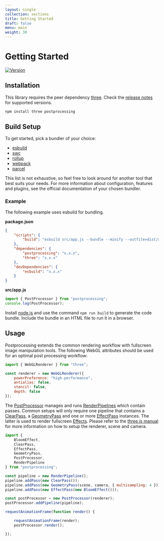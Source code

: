 ```yaml
---
layout: single
collection: sections
title: Getting Started
draft: false
menu: main
weight: 30
---
```


# Getting Started

[![Version](https://badgen.net/npm/v/postprocessing)](https://www.npmjs.com/package/postprocessing)

## Installation

This library requires the peer dependency [three](https://github.com/mrdoob/three.js/). Check the [release notes](https://github.com/vanruesc/postprocessing/releases) for supported versions.

```sh
npm install three postprocessing
```

## Build Setup

To get started, pick a bundler of your choice:
- [esbuild](https://github.com/evanw/esbuild)
- [swc](https://github.com/swc-project/swc)
- [rollup](https://github.com/rollup/rollup)
- [webpack](https://github.com/webpack/webpack)
- [parcel](https://github.com/parcel-bundler/parcel)

This list is not exhaustive, so feel free to look around for another tool that best suits your needs. For more information about configuration, features and plugins, see the official documentation of your chosen bundler.

### Example

The following example uses esbuild for bundling.

__package.json__

```json
{
	"scripts": {
		"build": "esbuild src/app.js --bundle --minify --outfile=dist/app.js"
	},
	"dependencies": {
		"postprocessing": "x.x.x",
		"three": "x.x.x"
	},
	"devDependencies": {
		"esbuild": "x.x.x"
	}
}
```

__src/app.js__

```js
import { PostProcessor } from "postprocessing";
console.log(PostProcessor);
```

Install [node.js](https://nodejs.org) and use the command `npm run build` to generate the code bundle. Include the bundle in an HTML file to run it in a browser.

## Usage

Postprocessing extends the common rendering workflow with fullscreen image manipulation tools. The following WebGL attributes should be used for an optimal post processing workflow:

```js
import { WebGLRenderer } from "three";

const renderer = new WebGLRenderer({
	powerPreference: "high-performance",
	antialias: false,
	stencil: false,
	depth: false
});
```

The [PostProcessor]() manages and runs [RenderPipelines]() which contain passes. Common setups will only require one pipeline that contains a [ClearPass](), a [GeometryPass]() and one or more [EffectPass]() instances. The latter is used to render fullscreen [Effects](). Please refer to the [three.js manual](https://threejs.org/docs/#manual/en/introduction/Creating-a-scene) for more information on how to setup the renderer, scene and camera.

```js
import {
	BloomEffect,
	ClearPass,
	EffectPass,
	GeometryPass,
	PostProcessor,
	RenderPipeline
} from "postprocessing";

const pipeline = new RenderPipeline();
pipeline.addPass(new ClearPass());
pipeline.addPass(new GeometryPass(scene, camera, { multisampling: 4 }));
pipeline.addPass(new EffectPass(new BloomEffect()));

const postProcessor = new PostProcessor(renderer);
postProcessor.addPipeline(pipeline);

requestAnimationFrame(function render() {

	requestAnimationFrame(render);
	postProcessor.render();

});
```
